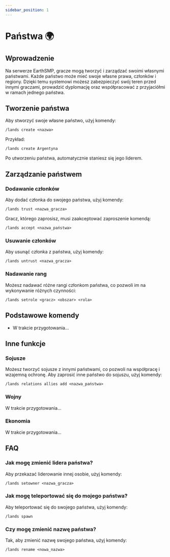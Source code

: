 ```yaml
---
sidebar_position: 1
---
```


# Państwa 🌍

## Wprowadzenie

Na serwerze EarthSMP, gracze mogą tworzyć i zarządzać swoimi własnymi państwami. Każde państwo może mieć swoje własne prawa, członków i regiony. Dzięki temu systemowi możesz zabezpieczyć swój teren przed innymi graczami, prowadzić dyplomację oraz współpracować z przyjaciółmi w ramach jednego państwa.

## Tworzenie państwa

Aby stworzyć swoje własne państwo, użyj komendy:

```
/lands create <nazwa>
```

Przykład:

```
/lands create Argentyna
```

Po utworzeniu państwa, automatycznie staniesz się jego liderem.

## Zarządzanie państwem

### Dodawanie członków

Aby dodać członka do swojego państwa, użyj komendy:

```
/lands trust <nazwa_gracza>
```

Gracz, którego zaprosisz, musi zaakceptować zaproszenie komendą:

```
/lands accept <nazwa_państwa>
```

### Usuwanie członków

Aby usunąć członka z państwa, użyj komendy:

```
/lands untrust <nazwa_gracza>
```

### Nadawanie rang

Możesz nadawać różne rangi członkom państwa, co pozwoli im na wykonywanie różnych czynności:

```
/lands setrole <gracz> <obszar> <rola>
```

## Podstawowe komendy

- W trakcie przygotowania...

## Inne funkcje

### Sojusze

Możesz tworzyć sojusze z innymi państwami, co pozwoli na współpracę i wzajemną ochronę. Aby zaprosić inne państwo do sojuszu, użyj komendy:

```
/lands relations allies add <nazwa_państwa>
```

### Wojny

W trakcie przygotowania...

### Ekonomia

W trakcie przygotowania...

## FAQ

### Jak mogę zmienić lidera państwa?

Aby przekazać liderowanie innej osobie, użyj komendy:

```
/lands setowner <nazwa_gracza>
```

### Jak mogę teleportować się do mojego państwa?

Aby teleportować się do swojego państwa, użyj komendy:

```
/lands spawn
```

### Czy mogę zmienić nazwę państwa?

Tak, aby zmienić nazwę swojego państwa, użyj komendy:

```
/lands rename <nowa_nazwa>
```
